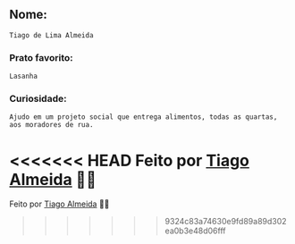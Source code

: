 ## Nome:
    Tiago de Lima Almeida

### Prato favorito:
    Lasanha

### Curiosidade:
    Ajudo em um projeto social que entrega alimentos, todas as quartas, aos moradores de rua.

<<<<<<< HEAD
Feito por [Tiago Almeida](https://github.com/tiagodalmeida87) 🧑‍💻
=======
Feito por [Tiago Almeida](https://github.com/tiagodalmeida87) 🧑‍💻
>>>>>>> 9324c83a74630e9fd89a89d302ea0b3e48d06fff
